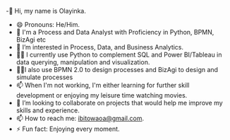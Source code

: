 -👋 Hi, my name is Olayinka.
- 😄 Pronouns: He/Him.
- 👋 I'm a Process and Data Analyst with Proficiency in Python, BPMN, BizAgi etc
- 👀 I’m interested in Process, Data, and Business Analytics.
- 🔭🌱 I currently use Python to complement SQL and Power BI/Tableau in data querying, manipulation and visualization.
- 🔭🌱I also use BPMN 2.0 to design processes and BizAgi to design and simulate processes  
- 📫 When I'm not working, I'm either learning for further skill development or enjoying my leisure time watching movies.
- 👯 I’m looking to collaborate on projects that would help me improve my skills and experience.
- 📫 How to reach me: ibitowaoa@gmail.com.
- ⚡ Fun fact: Enjoying every moment.
